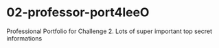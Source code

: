 # 02-professor-port4leeO
Professional Portfolio for Challenge 2. Lots of super important top secret informations
